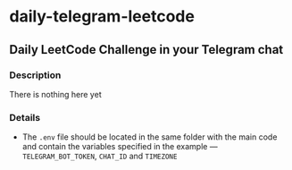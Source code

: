 # daily-telegram-leetcode
## Daily LeetCode Challenge in your Telegram chat

### Description
There is nothing here yet

### Details
* The `.env` file should be located in the same folder with the main code and contain the variables specified in the example — `TELEGRAM_BOT_TOKEN`, `CHAT_ID` and `TIMEZONE`
